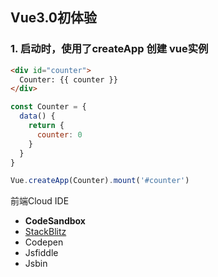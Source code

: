 ## Vue3.0初体验

### 1. 启动时，使用了createApp 创建 vue实例

```html
<div id="counter">
  Counter: {{ counter }}
</div>
```

```js
const Counter = {
  data() {
    return {
      counter: 0
    }
  }
}

Vue.createApp(Counter).mount('#counter')
```


前端Cloud IDE

- **CodeSandbox**
- [StackBlitz](https://stackblitz.com/)
- Codepen
- Jsfiddle
- Jsbin


